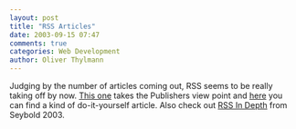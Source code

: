 ```yaml
---
layout: post
title: "RSS Articles"
date: 2003-09-15 07:47
comments: true
categories: Web Development
author: Oliver Thylmann
---
```



Judging by the number of articles coming out, RSS seems to be really taking off by now. [This one](http://www.clickz.com/em_mkt/opt/article.php/3074951) takes the Publishers view point and [here](http://www.clickz.com/search/opt/article.php/2190381) you can find a kind of do-it-yourself article. Also check out [RSS In Depth](http://www.intertwingly.net/slides/2003/seybold/) from Seybold 2003.


